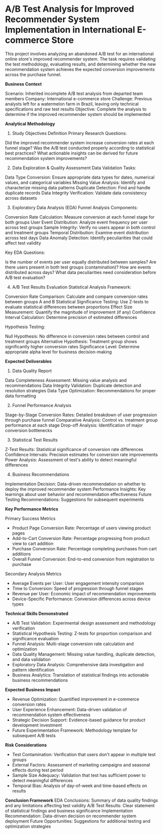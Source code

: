 # A/B Test Analysis for Improved Recommender System Implementation in International E-commerce Store

This project involves analyzing an abandoned A/B test for an international online store's improved recommender system. The task requires validating the test methodology, evaluating results, and determining whether the new recommendation system achieves the expected conversion improvements across the purchase funnel.

**Business Context**

Scenario: Inherited incomplete A/B test analysis from departed team members
Company: International e-commerce store
Challenge: Previous analysts left for a watermelon farm in Brazil, leaving only technical specifications and raw test results
Objective: Complete the analysis to determine if the improved recommender system should be implemented

**Analytical Methodology**

1. Study Objectives Definition
Primary Research Questions:

Did the improved recommender system increase conversion rates at each funnel stage?
Was the A/B test conducted properly according to statistical best practices?
What actionable insights can be derived for future recommendation system improvements?

2. Data Exploration & Quality Assessment
Data Validation Tasks:

Data Type Conversion: Ensure appropriate data types for dates, numerical values, and categorical variables
Missing Value Analysis: Identify and characterize missing data patterns
Duplicate Detection: Find and handle duplicate records
Data Integrity Verification: Validate data consistency across datasets

3. Exploratory Data Analysis (EDA)
Funnel Analysis Components:

Conversion Rate Calculation: Measure conversion at each funnel stage for both groups
User Event Distribution: Analyze event frequency per user across test groups
Sample Integrity: Verify no users appear in both control and treatment groups
Temporal Distribution: Examine event distribution across test days
Data Anomaly Detection: Identify peculiarities that could affect test validity

Key EDA Questions:

Is the number of events per user equally distributed between samples?
Are there users present in both test groups (contamination)?
How are events distributed across days?
What data peculiarities need consideration before A/B test evaluation?

4. A/B Test Results Evaluation
Statistical Analysis Framework:

Conversion Rate Comparison: Calculate and compare conversion rates between groups A and B
Statistical Significance Testing: Use Z-tests to evaluate statistical differences between proportions
Effect Size Measurement: Quantify the magnitude of improvement (if any)
Confidence Interval Calculation: Determine precision of estimated differences

Hypothesis Testing:

Null Hypothesis: No difference in conversion rates between control and treatment groups
Alternative Hypothesis: Treatment group shows significantly higher conversion rates
Significance Level: Determine appropriate alpha level for business decision-making

**Expected Deliverables**

1. Data Quality Report

Data Completeness Assessment: Missing value analysis and recommendations
Data Integrity Validation: Duplicate detection and resolution strategies
Data Type Optimization: Recommendations for proper data formatting

2. Funnel Performance Analysis

Stage-by-Stage Conversion Rates: Detailed breakdown of user progression through purchase funnel
Comparative Analysis: Control vs. treatment group performance at each stage
Drop-off Analysis: Identification of major conversion bottlenecks

3. Statistical Test Results

Z-Test Results: Statistical significance of conversion rate differences
Confidence Intervals: Precision estimates for conversion rate improvements
Power Analysis: Assessment of test's ability to detect meaningful differences

4. Business Recommendations

Implementation Decision: Data-driven recommendation on whether to deploy the improved recommender system
Performance Insights: Key learnings about user behavior and recommendation effectiveness
Future Testing Recommendations: Suggestions for subsequent experiments

**Key Performance Metrics**

Primary Success Metrics

- Product Page Conversion Rate: Percentage of users viewing product pages
- Add-to-Cart Conversion Rate: Percentage progressing from product view to cart addition
- Purchase Conversion Rate: Percentage completing purchases from cart additions
- Overall Funnel Conversion: End-to-end conversion from registration to purchase

Secondary Analysis Metrics

- Average Events per User: User engagement intensity comparison
- Time to Conversion: Speed of progression through funnel stages
- Revenue per User: Economic impact of recommendation improvements
- Device-Specific Performance: Conversion differences across device types

**Technical Skills Demonstrated**

- A/B Test Validation: Experimental design assessment and methodology verification
- Statistical Hypothesis Testing: Z-tests for proportion comparison and significance evaluation
- Funnel Analysis: Multi-stage conversion rate calculation and optimization
- Data Quality Management: Missing value handling, duplicate detection, and data validation
- Exploratory Data Analysis: Comprehensive data investigation and pattern identification
- Business Analytics: Translation of statistical findings into actionable business recommendations

**Expected Business Impact**

- Revenue Optimization: Quantified improvement in e-commerce conversion rates
- User Experience Enhancement: Data-driven validation of recommendation system effectiveness
- Strategic Decision Support: Evidence-based guidance for product development investment
- Future Experimentation Framework: Methodology template for subsequent A/B tests

**Risk Considerations**

- Test Contamination: Verification that users don't appear in multiple test groups
- External Factors: Assessment of marketing campaigns and seasonal effects during test period
- Sample Size Adequacy: Validation that test has sufficient power to detect meaningful differences
- Temporal Bias: Analysis of day-of-week and time-based effects on results

**Conclusion Framework**
EDA Conclusions: Summary of data quality findings and any limitations affecting test validity
A/B Test Results: Clear statement of statistical findings and business significance
Implementation Recommendation: Data-driven decision on recommender system deployment
Future Opportunities: Suggestions for additional testing and optimization strategies
